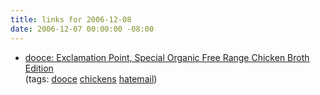 ```yaml
---
title: links for 2006-12-08
date: 2006-12-07 00:00:00 -08:00
---
```


<ul class="delicious">
	<li>
		<div class="delicious-link"><a href="http://www.dooce.com/archives/daily/12_07_2006.html">dooce: Exclamation Point, Special Organic Free Range Chicken Broth Edition</a></div>
		<div class="delicious-tags">(tags: <a href="http://del.icio.us/torrez/dooce">dooce</a> <a href="http://del.icio.us/torrez/chickens">chickens</a> <a href="http://del.icio.us/torrez/hatemail">hatemail</a>)</div>
	</li>
</ul>
